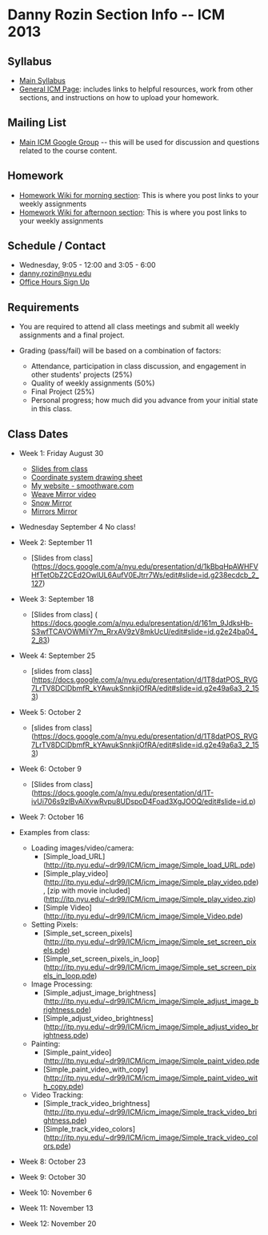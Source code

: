 Danny Rozin Section Info -- ICM 2013
========================================

Syllabus
--------
- [Main Syllabus](https://github.com/ITPNYU/ICM-2013/blob/master/Syllabus-2013-All.md)
- [General ICM Page](https://github.com/ITPNYU/ICM-2013/blob/master/README.md): includes links to helpful resources, work from other sections, and instructions on how to upload your homework.

Mailing List
------------
- [Main ICM Google Group](https://groups.google.com/a/itp.nyu.edu/group/icm) -- this will be used for discussion and questions related to the course content.

Homework
--------
- [Homework Wiki for morning section](https://github.com/ITPNYU/ICM-2013/wiki/Homework-Rozin-Wed-morning): This is where you post links to your weekly assignments
- [Homework Wiki for afternoon section](https://github.com/ITPNYU/ICM-2013/wiki/Homework-Rozin-Wed-afternoon): This is where you post links to your weekly assignments


Schedule / Contact
------------------
- Wednesday, 9:05 - 12:00 and 3:05 - 6:00
- danny.rozin@nyu.edu
- [Office Hours Sign Up](https://itp.nyu.edu/inwiki/Signup/Rozin)

Requirements
------------
- You are required to attend all class meetings and submit all weekly assignments and a final project.

- Grading (pass/fail) will be based on a combination of factors:
    - Attendance, participation in class discussion, and engagement in other students' projects (25%)
    - Quality of weekly assignments (50%) 
    - Final Project (25%)
    - Personal progress; how much did you advance from your initial state in this class.

Class Dates
-----------
- Week 1: Friday August 30 
    - [Slides from class](https://docs.google.com/presentation/d/1625s7b1eRyQE44NMxdRlbX5_t0OCbELBaUqFdElq9js)
    - [Coordinate system drawing sheet](http://itp.nyu.edu/~dr99/ICM/coords_sheet.pdf)
    - [My website - smoothware.com](http:smoothware.com)
     - [Weave Mirror video](https://vimeo.com/7067089)
     - [Snow Mirror](http://www.youtube.com/watch?v=jZhFRTeY8Cs)
     - [Mirrors Mirror](http://www.youtube.com/watch?v=tRDfO9K392E)
- Wednesday September 4 No class!
- Week 2: September 11
    - [Slides from class] (https://docs.google.com/a/nyu.edu/presentation/d/1kBbqHpAWHFVHfTetObZ2CEd2OwlUL6AufV0EJtrr7Ws/edit#slide=id.g238ecdcb_2_127)
- Week 3: September 18
    - [Slides from class] ( https://docs.google.com/a/nyu.edu/presentation/d/161m_9JdksHb-S3wfTCAVOWMliY7m_RrxAV9zV8mkUcU/edit#slide=id.g2e24ba04_2_83)
- Week 4: September 25
    - [slides from class] (https://docs.google.com/a/nyu.edu/presentation/d/1T8datPOS_RVG7LrTV8DClDbmfR_kYAwukSnnkjiOfRA/edit#slide=id.g2e49a6a3_2_153)
- Week 5: October 2
    - [slides from class] (https://docs.google.com/a/nyu.edu/presentation/d/1T8datPOS_RVG7LrTV8DClDbmfR_kYAwukSnnkjiOfRA/edit#slide=id.g2e49a6a3_2_153)
- Week 6: October 9
    - [Slides from class] (https://docs.google.com/a/nyu.edu/presentation/d/1T-ivUi706s9zlBvAiXvwRvpu8UDspoD4Foad3XgJOOQ/edit#slide=id.p)
- Week 7: October 16
- Examples from class:
    - Loading images/video/camera:
        - [Simple_load_URL] (http://itp.nyu.edu/~dr99/ICM/icm_image/Simple_load_URL.pde)
        - [Simple_play_video] (http://itp.nyu.edu/~dr99/ICM/icm_image/Simple_play_video.pde), [zip with movie included] (http://itp.nyu.edu/~dr99/ICM/icm_image/Simple_play_video.zip)
        - [Simple Video] (http://itp.nyu.edu/~dr99/ICM/icm_image/Simple_Video.pde)
    - Setting Pixels:
        - [Simple_set_screen_pixels] (http://itp.nyu.edu/~dr99/ICM/icm_image/Simple_set_screen_pixels.pde)
        - [Simple_set_screen_pixels_in_loop] (http://itp.nyu.edu/~dr99/ICM/icm_image/Simple_set_screen_pixels_in_loop.pde)
    - Image Processing:
        - [Simple_adjust_image_brightness] (http://itp.nyu.edu/~dr99/ICM/icm_image/Simple_adjust_image_brightness.pde)
        - [Simple_adjust_video_brightness] (http://itp.nyu.edu/~dr99/ICM/icm_image/Simple_adjust_video_brightness.pde)
    - Painting:
        - [Simple_paint_video] (http://itp.nyu.edu/~dr99/ICM/icm_image/Simple_paint_video.pde
        - [Simple_paint_video_with_copy] (http://itp.nyu.edu/~dr99/ICM/icm_image/Simple_paint_video_with_copy.pde)
    - Video Tracking:
        - [Simple_track_video_brightness] (http://itp.nyu.edu/~dr99/ICM/icm_image/Simple_track_video_brightness.pde)
        - [Simple_track_video_colors] (http://itp.nyu.edu/~dr99/ICM/icm_image/Simple_track_video_colors.pde)

- Week 8: October 23
- Week 9: October 30
- Week 10: November 6
- Week 11: November 13
- Week 12: November 20
